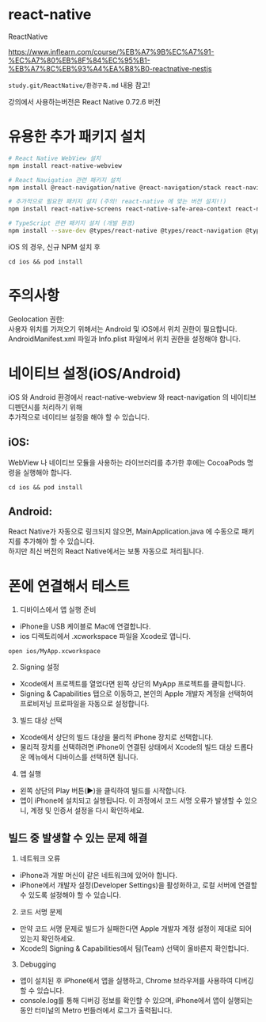 # react-native

ReactNative

https://www.inflearn.com/course/%EB%A7%9B%EC%A7%91-%EC%A7%80%EB%8F%84%EC%95%B1-%EB%A7%8C%EB%93%A4%EA%B8%B0-reactnative-nestjs

`study.git/ReactNative/환경구축.md` 내용 참고!

강의에서 사용하는버전은 React Native 0.72.6 버전

# 유용한 추가 패키지 설치

```bash
# React Native WebView 설치
npm install react-native-webview

# React Navigation 관련 패키지 설치
npm install @react-navigation/native @react-navigation/stack react-navigation-stack

# 추가적으로 필요한 패키지 설치 (주의! react-native 에 맞는 버전 설치!!)
npm install react-native-screens react-native-safe-area-context react-native-gesture-handler@^2.16.0

# TypeScript 관련 패키지 설치 (개발 환경)
npm install --save-dev @types/react-native @types/react-navigation @types/react-navigation-stack
```

iOS 의 경우, 신규 NPM 설치 후

```
cd ios && pod install
```

# 주의사항

Geolocation 권한:  
사용자 위치를 가져오기 위해서는 Android 및 iOS에서 위치 권한이 필요합니다. AndroidManifest.xml 파일과 Info.plist 파일에서 위치 권한을 설정해야 합니다.

# 네이티브 설정(iOS/Android)

iOS 와 Android 환경에서 react-native-webview 와 react-navigation 의 네이티브 디펜던시를 처리하기 위해  
추가적으로 네이티브 설정을 해야 할 수 있습니다.

## iOS:

WebView 나 네이티브 모듈을 사용하는 라이브러리를 추가한 후에는 CocoaPods 명령을 실행해야 합니다.

```
cd ios && pod install
```

## Android:

React Native가 자동으로 링크되지 않으면, MainApplication.java 에 수동으로 패키지를 추가해야 할 수 있습니다.  
하지만 최신 버전의 React Native에서는 보통 자동으로 처리됩니다.

# 폰에 연결해서 테스트

1. 디바이스에서 앱 실행 준비

- iPhone을 USB 케이블로 Mac에 연결합니다.
- ios 디렉토리에서 .xcworkspace 파일을 Xcode로 엽니다.

```
open ios/MyApp.xcworkspace
```

2. Signing 설정

- Xcode에서 프로젝트를 열었다면 왼쪽 상단의 MyApp 프로젝트를 클릭합니다.
- Signing & Capabilities 탭으로 이동하고, 본인의 Apple 개발자 계정을 선택하여 프로비저닝 프로파일을 자동으로 설정합니다.

3. 빌드 대상 선택

- Xcode에서 상단의 빌드 대상을 물리적 iPhone 장치로 선택합니다.
- 물리적 장치를 선택하려면 iPhone이 연결된 상태에서 Xcode의 빌드 대상 드롭다운 메뉴에서 디바이스를 선택하면 됩니다.

4. 앱 실행

- 왼쪽 상단의 Play 버튼(▶️)을 클릭하여 빌드를 시작합니다.
- 앱이 iPhone에 설치되고 실행됩니다. 이 과정에서 코드 서명 오류가 발생할 수 있으니, 계정 및 인증서 설정을 다시 확인하세요.

## 빌드 중 발생할 수 있는 문제 해결

1. 네트워크 오류

- iPhone과 개발 머신이 같은 네트워크에 있어야 합니다.
- iPhone에서 개발자 설정(Developer Settings)을 활성화하고, 로컬 서버에 연결할 수 있도록 설정해야 할 수 있습니다.

2. 코드 서명 문제

- 만약 코드 서명 문제로 빌드가 실패한다면 Apple 개발자 계정 설정이 제대로 되어 있는지 확인하세요.
- Xcode의 Signing & Capabilities에서 팀(Team) 선택이 올바른지 확인합니다.

3. Debugging

- 앱이 설치된 후 iPhone에서 앱을 실행하고, Chrome 브라우저를 사용하여 디버깅할 수 있습니다.
- console.log를 통해 디버깅 정보를 확인할 수 있으며, iPhone에서 앱이 실행되는 동안 터미널의 Metro 번들러에서 로그가 출력됩니다.

